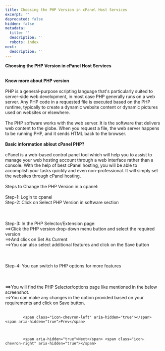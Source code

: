 ```yaml
---
title: Choosing the PHP Version in cPanel Host Services
excerpt: ''
deprecated: false
hidden: false
metadata:
  title: ''
  description: ''
  robots: index
next:
  description: ''
---
```


<div class="page-header">
</div>

    

<div itemprop="articleBody">
    <span style={{fontSize: "xx-large"}}><strong>Choosing the PHP Version in cPanel Host Services</strong></span>
    <p></p>
        <br /><strong><span style={{fontSize: "x-large"}}>Know more about PHP version</span></strong>
        <br />
        <br /><span style={{fontSize: "large"}}>PHP is a general-purpose scripting language that's particularly suited to server-side web development, in most case PHP generally runs on a web server. Any PHP code in a requested file is executed based on the PHP runtime, typically to create a dynamic website content or dynamic pictures used on websites or elsewhere.</span>
        <br />
        <br /><span style={{fontSize: "large"}}>The PHP software works with the web server. It is the software that delivers web content to the globe. When you request a file, the web server happens to be running PHP, and it sends HTML back to the browser.</span>
        <br />
        <br /><strong><span style={{fontSize: "x-large"}}>Basic information ablout cPanel PHP?</span></strong>
        <br />
        <br /><span style={{fontSize: "large"}}>cPanel is a web-based control panel tool which will help you to assist to manage your web hosting account through a web interface rather than a console. With the help of best cPanel hosting, you will be able to accomplish your tasks quickly and even non-professional. It will simply set the websites through cPanel hosting.</span>
        <br />
        <br /><span style={{fontSize: "large"}}>Steps to Change the PHP Version in a cpanel:</span>
        <br />
        <br /><span style={{fontSize: "large"}}>Step-1: Login to cpanel</span>
        <br /><span style={{fontSize: "large"}}>Step-2: Click on Select PHP Version in software section</span>
        <br />
        <br />
        <br />
        <br /><span style={{fontSize: "large"}}>Step-3: In the PHP Selector/Extension page:</span>
        <br /><span style={{fontSize: "large"}}>==&gt;Click the PHP version drop-down menu button and select the required version</span>
        <br /><span style={{fontSize: "large"}}>==&gt;And click on Set As Current</span>
        <br /><span style={{fontSize: "large"}}>==&gt;You can also select additional features and click on the Save button</span>
        <br />
        <br />
        <br />
        <br /><span style={{fontSize: "large"}}>Step-4: You can switch to PHP options for more features</span>
        <br />
        <br />
        <br />
        <br /><span style={{fontSize: "large"}}>==&gt;You will find the PHP Selector/options page like mentioned in the below screenshot.</span>
        <br /><span style={{fontSize: "large"}}>==&gt;You can make any changes in the option provided based on your requirements and click on Save button.</span>
        <br />
        <br /></p>
</div>

    
        
            <span class="icon-chevron-left" aria-hidden="true"></span> <span aria-hidden="true">Prev</span> 
    
    
        
            <span aria-hidden="true">Next</span> <span class="icon-chevron-right" aria-hidden="true"></span> 
    

</div>